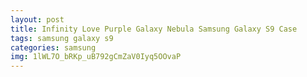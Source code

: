 ```yaml
---
layout: post
title: Infinity Love Purple Galaxy Nebula Samsung Galaxy S9 Case
tags: samsung galaxy s9
categories: samsung
img: 1lWL7O_bRKp_uB792gCmZaV0Iyq5OOvaP
---
```


